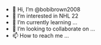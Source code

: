 - 👋 Hi, I’m @bobibrown2008
- 👀 I’m interested in NHL 22
- 🌱 I’m currently learning ...
- 💞️ I’m looking to collaborate on ...
- 📫 How to reach me ...

<!---
bobibrown2008/bobibrown2008 is a ✨ special ✨ repository because its `README.md` (this file) appears on your GitHub profile.
You can click the Preview link to take a look at your changes.
--->
